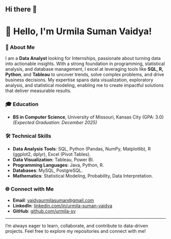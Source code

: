 ## Hi there 👋

# 👋 Hello, I'm Urmila Suman Vaidya!  

### 🌟 About Me  
I am a **Data Analyst** looking for Internships, passionate about turning data into actionable insights. With a strong foundation in programming, statistical analysis, and database management, I excel at leveraging tools like **SQL, R, Python**, and **Tableau** to uncover trends, solve complex problems, and drive business decisions. My expertise spans data visualization, exploratory analysis, and statistical modeling, enabling me to create impactful solutions that deliver measurable results.  

### 🎓 Education  
- **BS in Computer Science**, University of Missouri, Kansas City (GPA: 3.0)  
  _(Expected Graduation: December 2025)_  

### 🛠️ Technical Skills  
- **Data Analysis Tools**: SQL, Python (Pandas, NumPy, Matplotlib), R (ggplot2, dplyr), Excel (Pivot Tables).  
- **Data Visualization**: Tableau, Power BI.  
- **Programming Languages**: Java, Python, R.  
- **Databases**: MySQL, PostgreSQL.  
- **Mathematics**: Statistical Modeling, Probability, Data Interpretation.    

### 🌐 Connect with Me  
- **Email**: [vaidyaurmilasuman@gmail.com](mailto:vaidyaurmilasuman@gmail.com)  
- **LinkedIn**: [linkedin.com/in/urmila-suman-vaidya](https://linkedin.com/in/urmila-suman-vaidya)  
- **GitHub**: [github.com/urmila-sv](https://github.com/urmila-sv)  

---

I’m always eager to learn, collaborate, and contribute to data-driven projects. Feel free to explore my repositories and connect with me!

